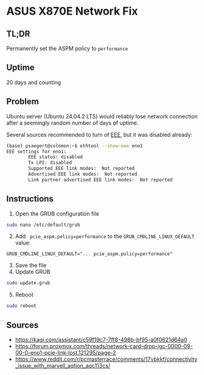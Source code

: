 # ASUS X870E Network Fix

## TL;DR
Permanently set the ASPM policy to `performance`

## Uptime
20 days and counting

## Problem
Ubuntu server (Ubuntu 24.04.2 LTS) would reliably lose network connection after a seemingly random number of days of uptime.

Several sources recommended to turn of [EEE](https://en.wikipedia.org/wiki/Energy-Efficient_Ethernet), but it was disabled already:

```sh
(base) psaegert@solomon:~$ ethtool --show-eee eno1
EEE settings for eno1:
        EEE status: disabled
        Tx LPI: disabled
        Supported EEE link modes:  Not reported
        Advertised EEE link modes:  Not reported
        Link partner advertised EEE link modes:  Not reported
```

## Instructions
1. Open the GRUB configuration file 
```sh
sudo nano /etc/default/grub
```
2. Add ` pcie_aspm.policy=performance`  to the  `GRUB_CMDLINE_LINUX_DEFAULT` value:
```
GRUB_CMDLINE_LINUX_DEFAULT="... pcie_aspm.policy=performance"
```
3. Save the file
4. Update GRUB
```sh
sudo update-grub
```
5. Reboot
```sh
sudo reboot
```

## Sources
- https://kagi.com/assistant/c59f19c7-7ff8-498b-bf95-a0f0621d64a0
- https://forum.proxmox.com/threads/network-card-drop-igc-0000-09-00-0-eno1-pcie-link-lost.121295/page-2
- https://www.reddit.com/r/pcmasterrace/comments/17vbkkf/connectivity_issue_with_marvell_aqtion_aqc113cs/
